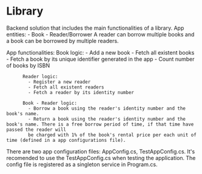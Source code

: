 # Library

Backend solution that includes the main functionalities of a library.
App entities: 
            - Book
            - Reader/Borrower
A reader can borrow multiple books and a book can be borrowed by multiple readers.

App functionalities:
          Book logic:
            - Add a new book
            - Fetch all existent books
            - Fetch a book by its unique identifier generated in the app
            - Count number of books by ISBN
            
          Reader logic:
            - Register a new reader
            - Fetch all existent readers
            - Fetch a reader by its identity number  
            
          Book - Reader logic:
            - Borrow a book using the reader's identity number and the book's name.
            - Return a book using the reader's identity number and the book's name. There is a free borrow period of time, if that time have passed the reader will
            be charged with 1% of the book's rental price per each unit of time (defined in a app configurations file).

There are two app configuration files: AppConfig.cs, TestAppConfig.cs. It's recomended to use the TestAppConfig.cs when testing the application. The config file is registered as a singleton service in Program.cs.
            
